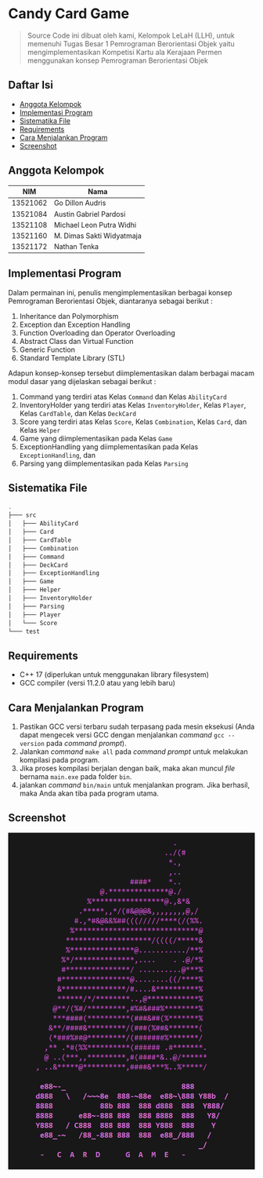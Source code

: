 # Candy Card Game

> Source Code ini dibuat oleh kami, Kelompok LeLaH (LLH), untuk memenuhi Tugas Besar 1 Pemrograman Berorientasi Objek yaitu mengimplementasikan
> Kompetisi Kartu ala Kerajaan Permen menggunakan konsep Pemrograman Berorientasi Objek

## Daftar Isi
- [Anggota Kelompok](#anggota-kelompok)
- [Implementasi Program](#implementasi-program)
- [Sistematika File](#sistematika-file)
- [Requirements](#requirements)
- [Cara Menjalankan Program](#cara-menjalankan-program)
- [Screenshot](#screenshot)

## Anggota Kelompok
| NIM      | Nama                      |
| -------- | ------------------------- |
| 13521062 | Go Dillon Audris          |
| 13521084 | Austin Gabriel Pardosi    |
| 13521108 | Michael Leon Putra Widhi  |
| 13521160 | M. Dimas Sakti Widyatmaja |
| 13521172 | Nathan Tenka              |

## Implementasi Program
Dalam permainan ini, penulis mengimplementasikan berbagai konsep Pemrograman Berorientasi Objek, diantaranya sebagai berikut :
1. Inheritance dan Polymorphism
2. Exception dan Exception Handling
3. Function Overloading dan Operator Overloading
4. Abstract Class dan Virtual Function
5. Generic Function
6. Standard Template Library (STL)

Adapun konsep-konsep tersebut diimplementasikan dalam berbagai macam modul dasar yang dijelaskan sebagai berikut :
1. Command yang terdiri atas Kelas `Command` dan Kelas `AbilityCard`
2. InventoryHolder yang terdiri atas Kelas `InventoryHolder`, Kelas `Player`, Kelas `CardTable`, dan Kelas `DeckCard`
3. Score yang terdiri atas Kelas `Score`, Kelas `Combination`, Kelas `Card`, dan Kelas `Helper`
4. Game yang diimplementasikan pada Kelas `Game`
5. ExceptionHandling yang diimplementasikan pada Kelas `ExceptionHandling`, dan
6. Parsing yang diimplementasikan pada Kelas `Parsing`

## Sistematika File
```bash
.
├─── src
│   ├─── AbilityCard
│   ├─── Card
│   ├─── CardTable
│   ├─── Combination
│   ├─── Command
│   ├─── DeckCard
│   ├─── ExceptionHandling
│   ├─── Game
│   ├─── Helper
│   ├─── InventoryHolder
│   ├─── Parsing
│   ├─── Player
│   └─── Score
└─── test
```

## Requirements
- C++ 17 (diperlukan untuk menggunakan library filesystem)
- GCC compiler (versi 11.2.0 atau yang lebih baru)

## Cara Menjalankan Program
1. Pastikan GCC versi terbaru sudah terpasang pada mesin eksekusi (Anda dapat mengecek versi GCC dengan menjalankan *command* `gcc --version` pada *command prompt*).
2. Jalankan *command* `make all` pada *command prompt* untuk melakukan kompilasi pada program.
3. Jika proses kompilasi berjalan dengan baik, maka akan muncul *file* bernama `main.exe` pada folder `bin`.
4. jalankan *command* `bin/main` untuk menjalankan program. Jika berhasil, maka Anda akan tiba pada program utama.

## Screenshot
![screenshots|height=50px](images/asset.PNG)